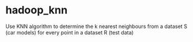 # hadoop_knn
Use KNN algorithm to determine the k nearest neighbours from a dataset S (car models) for every point in a dataset R (test data)
